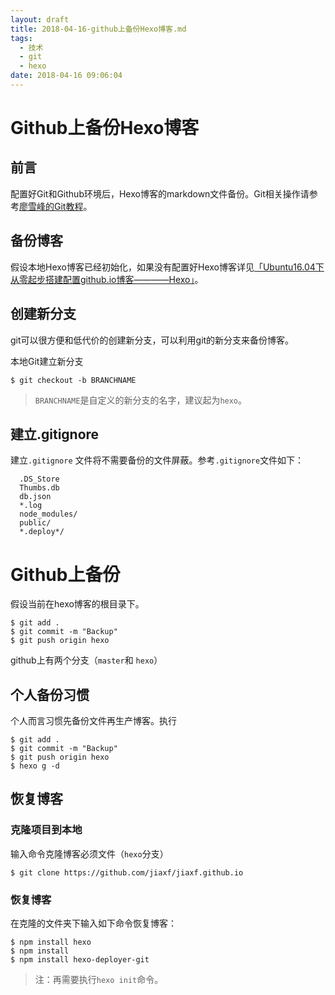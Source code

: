 ```yaml
---
layout: draft
title: 2018-04-16-github上备份Hexo博客.md
tags:
  - 技术
  - git
  - hexo
date: 2018-04-16 09:06:04
---
```


# Github上备份Hexo博客

## 前言

配置好Git和Github环境后，Hexo博客的markdown文件备份。Git相关操作请参考[廖雪峰的Git教程](https://www.liaoxuefeng.com/wiki/0013739516305929606dd18361248578c67b8067c8c017b000)。

## 备份博客

假设本地Hexo博客已经初始化，如果没有配置好Hexo博客详见[「Ubuntu16.04下从零起步搭建配置github.io博客————Hexo」](https://lrscy.github.io/2017/11/10/Ubuntu-Github-io-config-Hexo)。

## 创建新分支

git可以很方便和低代价的创建新分支，可以利用git的新分支来备份博客。

本地Git建立新分支

`$ git checkout -b BRANCHNAME`

> `BRANCHNAME`是自定义的新分支的名字，建议起为`hexo`。

## 建立.gitignore

建立`.gitignore` 文件将不需要备份的文件屏蔽。参考`.gitignore`文件如下：

```
  .DS_Store
  Thumbs.db
  db.json
  *.log
  node_modules/
  public/
  *.deploy*/
```

# Github上备份

假设当前在hexo博客的根目录下。

```
$ git add .
$ git commit -m "Backup"
$ git push origin hexo
```
github上有两个分支（`master`和 `hexo`）

## 个人备份习惯

个人而言习惯先备份文件再生产博客。执行
```
$ git add .
$ git commit -m "Backup"
$ git push origin hexo
$ hexo g -d
```

## 恢复博客

### 克隆项目到本地

输入命令克隆博客必须文件（`hexo`分支）

`$ git clone https://github.com/jiaxf/jiaxf.github.io`

### 恢复博客

在克隆的文件夹下输入如下命令恢复博客：

```
$ npm install hexo
$ npm install
$ npm install hexo-deployer-git
```

> 注：再需要执行`hexo init`命令。
